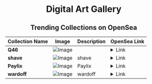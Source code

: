 <div align="center">

# Digital Art Gallery

## Trending Collections on OpenSea

| Collection Name                       | Image                                                                                     | Description                       | OpenSea Link                                                                                          |
|---------------------------------------|-------------------------------------------------------------------------------------------|-----------------------------------|--------------------------------------------------------------------------------------------------------|
| **Q46** | ![Image](https://i.seadn.io/s/raw/files/9b8b9cd45cae4b12ae52b336fe21427f.jpg?w=500&auto=format?w=200&auto=format) |  | <details><summary>Link</summary>[Q46](https://opensea.io/collection/q46-1)</details> |
| **shave** | ![Image](https://i.seadn.io/s/raw/files/06203d67ae6d7c3c1c1401f7e54c9222.jpg?w=500&auto=format?w=200&auto=format) | shave | <details><summary>Link</summary>[shave](https://opensea.io/collection/shave)</details> |
| **Paylix** | ![Image](https://i.seadn.io/s/raw/files/472a1e715358778b574ac3c39e61f3b0.webp?w=500&auto=format?w=200&auto=format) | Paylix | <details><summary>Link</summary>[Paylix](https://opensea.io/collection/paylix)</details> |
| **wardoff** | ![Image](https://i.seadn.io/s/raw/files/cc8e6a10893cd3fb322ab5e85123c7ec.jpg?w=500&auto=format?w=200&auto=format) | wardoff | <details><summary>Link</summary>[wardoff](https://opensea.io/collection/wardoff)</details> |

</div>